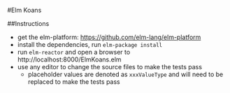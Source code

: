 #Elm Koans

##Instructions
* get the elm-platform: https://github.com/elm-lang/elm-platform
* install the dependencies, run `elm-package install`
* run `elm-reactor` and open a browser to http://localhost:8000/ElmKoans.elm
* use any editor to change the source files to make the tests pass
  * placeholder values are denoted as `xxxValueType` and will need to be replaced to make the tests pass
